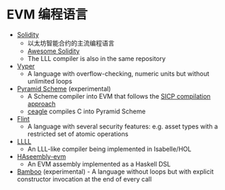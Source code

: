 # EVM 编程语言

* [Solidity](https://github.com/ethereum/solidity)
  * 以太坊智能合约的主流编程语言
  * [Awesome Solidity](https://github.com/bkrem/awesome-solidity)
  * The LLL compiler is also in the same repository
* [Vyper](https://github.com/ethereum/vyper)
  * A language with overflow-checking, numeric units but without unlimited loops
* [Pyramid Scheme](https://github.com/MichaelBurge/pyramid-scheme) \(experimental\)
  * A Scheme compiler into EVM that follows the [SICP compilation approach](https://mitpress.mit.edu/sicp/full-text/book/book-Z-H-35.html#%_sec_5.5)
  * [ceagle](https://github.com/MichaelBurge/ceagle) compiles C into Pyramid Scheme
* [Flint](https://github.com/franklinsch/flint)
  * A language with several security features: e.g. asset types with a restricted set of atomic operations
* [LLLL](https://github.com/mmalvarez/eth-isabelle/blob/master/example/LLLL.thy)
  * An LLL-like compiler being implemented in Isabelle/HOL
* [HAseembly-evm](https://github.com/takenobu-hs/haskell-ethereum-assembly)
  * An EVM assembly implemented as a Haskell DSL
* [Bamboo](https://github.com/pirapira/bamboo) \(experimental\)    - A language without loops but with explicit constructor invocation at the end of every call

